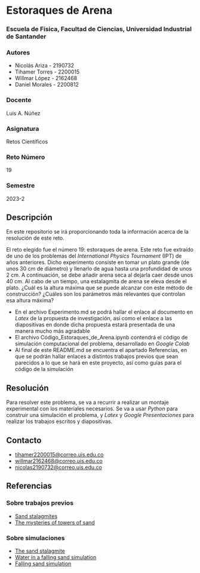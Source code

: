 # Estoraques de Arena

### Escuela de Física, Facultad de Ciencias, Universidad Industrial de Santander

### Autores
+ Nicolás Ariza - 2190732
+ Tihamer Torres - 2200015
+ Willmar López - 2162468
+ Daniel Morales - 2200812

### Docente
Luis A. Núñez

### Asignatura
Retos Científicos

### Reto Número
19

### Semestre
2023-2

## Descripción
En este repositorio se irá proporcionando toda la información acerca de la resolución de este reto.

El reto elegido fue el número 19: estoraques de arena. Este reto fue extraído de uno de los problemas del *International Physics Tournament* (IPT) de años anteriores. Dicho experimento consiste en tomar un plato grande (de unos 30 cm de diámetro) y llenarlo de agua hasta una profundidad de unos 2 cm. A continuación, se debe añadir arena seca al dejarla caer desde unos 40 cm. Al cabo de un tiempo, una estalagmita de arena se eleva desde el plato. ¿Cuál es la altura máxima que se puede alcanzar con este método de construcción? ¿Cuáles son los parámetros más relevantes que controlan esa altura máxima?

+ En el archivo Experimento.md se podrá hallar el enlace al documento en *Latex* de la propuesta de investigación, así como el enlace a las diapositivas en donde dicha propuesta estará presentada de una manera mucho más agradable
+ El archivo Código_Estoraques_de_Arena.ipynb contendrá el código de simulación computacional del problema, desarrollado en *Google Colab*
+ Al final de este README.md se encuentra el apartado Referencias, en que se podrán hallar enlaces a distintos trabajos previos que sean parecidos a lo que se hará en este proyecto, así como guías para el código de la simulación

## Resolución
Para resolver este problema, se va a recurrir a realizar un montaje experimental con los materiales necesarios. Se va a usar *Python* para construir una simulación el problema, y *Latex* y *Google Presentaciones* para realizar los trabajos escritos y diapositivas.

## Contacto
+ tihamer2200015@correo.uis.edu.co
+ willmar2162468@correo.uis.edu.co
+ nicolas2190732@correo.uis.edu.co

## Referencias

### Sobre trabajos previos
+ [Sand stalagmites](https://www.jstor.org/stable/30062596)
+ [The mysteries of towers of sand](https://www.reflexions.uliege.be/cms/c_344169/en/the-mysteries-of-towers-of-sand)
### Sobre simulaciones
+ [The sand stalagmite](https://youtu.be/shu2RfdqXN0?feature=shared)
+ [Water in a falling sand simulation](https://stackoverflow.com/questions/66522958/water-in-a-falling-sand-simulation)
+ [Falling sand simulation](https://www.youtube.com/watch?v=h3MgTin77wY)
